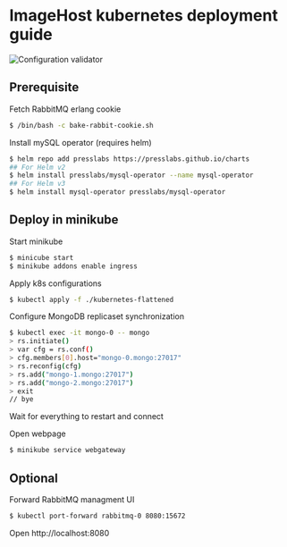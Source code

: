 # ImageHost kubernetes deployment guide

![Configuration validator](https://github.com/MSDO-ImageHost/Deployment/workflows/Configuration%20validator/badge.svg)

## Prerequisite
Fetch RabbitMQ erlang cookie
```bash
$ /bin/bash -c bake-rabbit-cookie.sh
```

Install mySQL operator (requires helm)
```bash
$ helm repo add presslabs https://presslabs.github.io/charts
## For Helm v2
$ helm install presslabs/mysql-operator --name mysql-operator
## For Helm v3
$ helm install mysql-operator presslabs/mysql-operator
```

## Deploy in minikube

Start minikube
```bash
$ minicube start
$ minikube addons enable ingress
```

Apply k8s configurations
```bash
$ kubectl apply -f ./kubernetes-flattened
```

Configure MongoDB replicaset synchronization
```bash
$ kubectl exec -it mongo-0 -- mongo
> rs.initiate()
> var cfg = rs.conf()
> cfg.members[0].host="mongo-0.mongo:27017"
> rs.reconfig(cfg)
> rs.add("mongo-1.mongo:27017")
> rs.add("mongo-2.mongo:27017")
> exit
// bye
```

Wait for everything to restart and connect

Open webpage
```bash
$ minikube service webgateway
```



## Optional
Forward RabbitMQ managment UI
```bash
$ kubectl port-forward rabbitmq-0 8080:15672
```
Open http://localhost:8080
